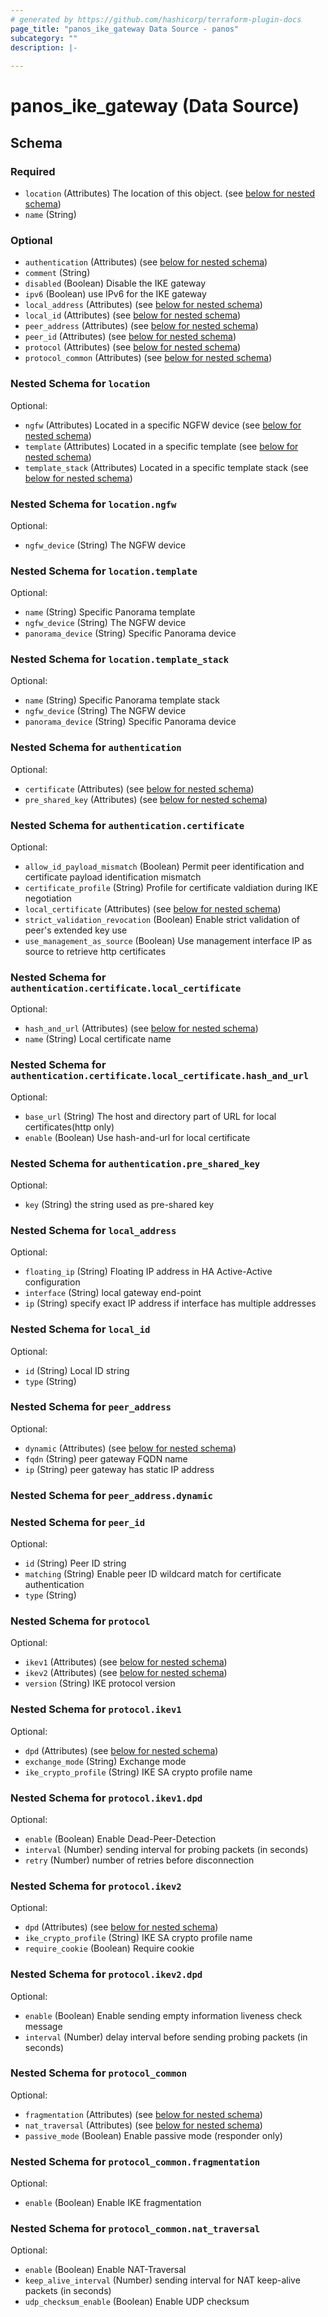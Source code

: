 ```yaml
---
# generated by https://github.com/hashicorp/terraform-plugin-docs
page_title: "panos_ike_gateway Data Source - panos"
subcategory: ""
description: |-
  
---
```


# panos_ike_gateway (Data Source)





<!-- schema generated by tfplugindocs -->
## Schema

### Required

- `location` (Attributes) The location of this object. (see [below for nested schema](#nestedatt--location))
- `name` (String)

### Optional

- `authentication` (Attributes) (see [below for nested schema](#nestedatt--authentication))
- `comment` (String)
- `disabled` (Boolean) Disable the IKE gateway
- `ipv6` (Boolean) use IPv6 for the IKE gateway
- `local_address` (Attributes) (see [below for nested schema](#nestedatt--local_address))
- `local_id` (Attributes) (see [below for nested schema](#nestedatt--local_id))
- `peer_address` (Attributes) (see [below for nested schema](#nestedatt--peer_address))
- `peer_id` (Attributes) (see [below for nested schema](#nestedatt--peer_id))
- `protocol` (Attributes) (see [below for nested schema](#nestedatt--protocol))
- `protocol_common` (Attributes) (see [below for nested schema](#nestedatt--protocol_common))

<a id="nestedatt--location"></a>
### Nested Schema for `location`

Optional:

- `ngfw` (Attributes) Located in a specific NGFW device (see [below for nested schema](#nestedatt--location--ngfw))
- `template` (Attributes) Located in a specific template (see [below for nested schema](#nestedatt--location--template))
- `template_stack` (Attributes) Located in a specific template stack (see [below for nested schema](#nestedatt--location--template_stack))

<a id="nestedatt--location--ngfw"></a>
### Nested Schema for `location.ngfw`

Optional:

- `ngfw_device` (String) The NGFW device


<a id="nestedatt--location--template"></a>
### Nested Schema for `location.template`

Optional:

- `name` (String) Specific Panorama template
- `ngfw_device` (String) The NGFW device
- `panorama_device` (String) Specific Panorama device


<a id="nestedatt--location--template_stack"></a>
### Nested Schema for `location.template_stack`

Optional:

- `name` (String) Specific Panorama template stack
- `ngfw_device` (String) The NGFW device
- `panorama_device` (String) Specific Panorama device



<a id="nestedatt--authentication"></a>
### Nested Schema for `authentication`

Optional:

- `certificate` (Attributes) (see [below for nested schema](#nestedatt--authentication--certificate))
- `pre_shared_key` (Attributes) (see [below for nested schema](#nestedatt--authentication--pre_shared_key))

<a id="nestedatt--authentication--certificate"></a>
### Nested Schema for `authentication.certificate`

Optional:

- `allow_id_payload_mismatch` (Boolean) Permit peer identification and certificate payload identification mismatch
- `certificate_profile` (String) Profile for certificate valdiation during IKE negotiation
- `local_certificate` (Attributes) (see [below for nested schema](#nestedatt--authentication--certificate--local_certificate))
- `strict_validation_revocation` (Boolean) Enable strict validation of peer's extended key use
- `use_management_as_source` (Boolean) Use management interface IP as source to retrieve http certificates

<a id="nestedatt--authentication--certificate--local_certificate"></a>
### Nested Schema for `authentication.certificate.local_certificate`

Optional:

- `hash_and_url` (Attributes) (see [below for nested schema](#nestedatt--authentication--certificate--local_certificate--hash_and_url))
- `name` (String) Local certificate name

<a id="nestedatt--authentication--certificate--local_certificate--hash_and_url"></a>
### Nested Schema for `authentication.certificate.local_certificate.hash_and_url`

Optional:

- `base_url` (String) The host and directory part of URL for local certificates(http only)
- `enable` (Boolean) Use hash-and-url for local certificate




<a id="nestedatt--authentication--pre_shared_key"></a>
### Nested Schema for `authentication.pre_shared_key`

Optional:

- `key` (String) the string used as pre-shared key



<a id="nestedatt--local_address"></a>
### Nested Schema for `local_address`

Optional:

- `floating_ip` (String) Floating IP address in HA Active-Active configuration
- `interface` (String) local gateway end-point
- `ip` (String) specify exact IP address if interface has multiple addresses


<a id="nestedatt--local_id"></a>
### Nested Schema for `local_id`

Optional:

- `id` (String) Local ID string
- `type` (String)


<a id="nestedatt--peer_address"></a>
### Nested Schema for `peer_address`

Optional:

- `dynamic` (Attributes) (see [below for nested schema](#nestedatt--peer_address--dynamic))
- `fqdn` (String) peer gateway FQDN name
- `ip` (String) peer gateway has static IP address

<a id="nestedatt--peer_address--dynamic"></a>
### Nested Schema for `peer_address.dynamic`



<a id="nestedatt--peer_id"></a>
### Nested Schema for `peer_id`

Optional:

- `id` (String) Peer ID string
- `matching` (String) Enable peer ID wildcard match for certificate authentication
- `type` (String)


<a id="nestedatt--protocol"></a>
### Nested Schema for `protocol`

Optional:

- `ikev1` (Attributes) (see [below for nested schema](#nestedatt--protocol--ikev1))
- `ikev2` (Attributes) (see [below for nested schema](#nestedatt--protocol--ikev2))
- `version` (String) IKE protocol version

<a id="nestedatt--protocol--ikev1"></a>
### Nested Schema for `protocol.ikev1`

Optional:

- `dpd` (Attributes) (see [below for nested schema](#nestedatt--protocol--ikev1--dpd))
- `exchange_mode` (String) Exchange mode
- `ike_crypto_profile` (String) IKE SA crypto profile name

<a id="nestedatt--protocol--ikev1--dpd"></a>
### Nested Schema for `protocol.ikev1.dpd`

Optional:

- `enable` (Boolean) Enable Dead-Peer-Detection
- `interval` (Number) sending interval for probing packets (in seconds)
- `retry` (Number) number of retries before disconnection



<a id="nestedatt--protocol--ikev2"></a>
### Nested Schema for `protocol.ikev2`

Optional:

- `dpd` (Attributes) (see [below for nested schema](#nestedatt--protocol--ikev2--dpd))
- `ike_crypto_profile` (String) IKE SA crypto profile name
- `require_cookie` (Boolean) Require cookie

<a id="nestedatt--protocol--ikev2--dpd"></a>
### Nested Schema for `protocol.ikev2.dpd`

Optional:

- `enable` (Boolean) Enable sending empty information liveness check message
- `interval` (Number) delay interval before sending probing packets (in seconds)




<a id="nestedatt--protocol_common"></a>
### Nested Schema for `protocol_common`

Optional:

- `fragmentation` (Attributes) (see [below for nested schema](#nestedatt--protocol_common--fragmentation))
- `nat_traversal` (Attributes) (see [below for nested schema](#nestedatt--protocol_common--nat_traversal))
- `passive_mode` (Boolean) Enable passive mode (responder only)

<a id="nestedatt--protocol_common--fragmentation"></a>
### Nested Schema for `protocol_common.fragmentation`

Optional:

- `enable` (Boolean) Enable IKE fragmentation


<a id="nestedatt--protocol_common--nat_traversal"></a>
### Nested Schema for `protocol_common.nat_traversal`

Optional:

- `enable` (Boolean) Enable NAT-Traversal
- `keep_alive_interval` (Number) sending interval for NAT keep-alive packets (in seconds)
- `udp_checksum_enable` (Boolean) Enable UDP checksum
